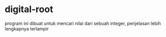 # digital-root
program ini dibuat untuk mencari nilai dari sebuah integer, penjelasan lebih lengkapnya terlampir
